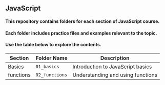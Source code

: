 
## JavaScript 
#### This repository contains folders for each section of JavaScript course.
#### Each folder includes practice files and examples relevant to the topic.
#### Use the table below to explore the contents.

| Section          | Folder Name       | Description                     |
|------------------|-------------------|---------------------------------|
| Basics           | `01_basics`      | Introduction to JavaScript basics |
| functions        | `02_functions`   |	Understanding and using functions |

